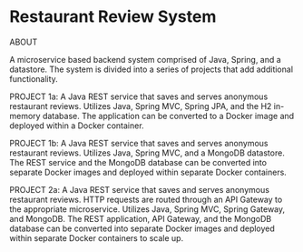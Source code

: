 # Restaurant Review System

ABOUT

A microservice based backend system comprised of Java, Spring, and a datastore. The system is divided into a series of projects
that add additional functionality.


PROJECT 1a:
A Java REST service that saves and serves anonymous restaurant reviews. Utilizes Java, Spring MVC, Spring JPA, and the H2 in-memory database. The application
can be converted to a Docker image and deployed within a Docker container.

PROJECT 1b:
A Java REST service that saves and serves anonymous restaurant reviews. Utilizes Java, Spring MVC, and a MongoDB datastore. The REST service and the MongoDB 
database can be converted into separate Docker images and deployed within separate Docker containers.

PROJECT 2a:
A Java REST service that saves and serves anonymous restaurant reviews. HTTP requests are routed through an API Gateway to the appropriate microservice. Utilizes Java, Spring MVC, Spring Gateway, and MongoDB. The REST application, API Gateway, and the MongoDB database can be converted into separate Docker images and deployed within separate Docker containers to scale up.
